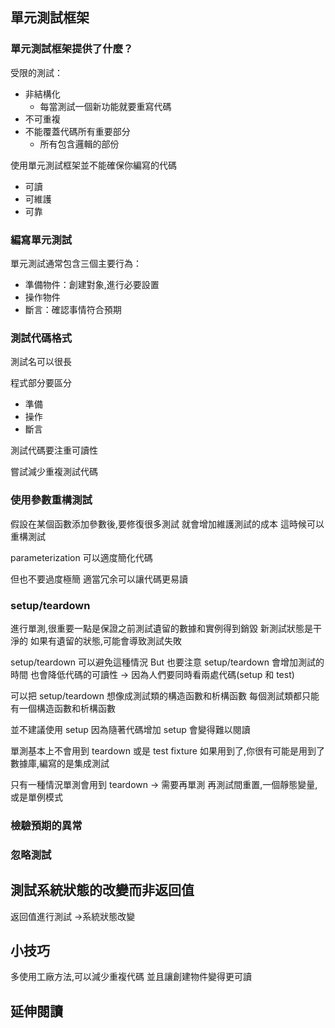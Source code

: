 ## 單元測試框架

### 單元測試框架提供了什麼？

受限的測試：
- 非結構化
  - 每當測試一個新功能就要重寫代碼
- 不可重複
- 不能覆蓋代碼所有重要部分
  - 所有包含邏輯的部份

使用單元測試框架並不能確保你編寫的代碼
- 可讀
- 可維護
- 可靠

### 編寫單元測試
單元測試通常包含三個主要行為：
- 準備物件：創建對象,進行必要設置
- 操作物件
- 斷言：確認事情符合預期

### 測試代碼格式
測試名可以很長

程式部分要區分
- 準備
- 操作
- 斷言

測試代碼要注重可讀性

嘗試減少重複測試代碼

### 使用參數重構測試
假設在某個函數添加參數後,要修復很多測試
就會增加維護測試的成本
這時候可以重構測試

parameterization 可以適度簡化代碼

但也不要過度極簡
適當冗余可以讓代碼更易讀

### setup/teardown
進行單測,很重要一點是保證之前測試遺留的數據和實例得到銷毀
新測試狀態是干淨的
如果有遺留的狀態,可能會導致測試失敗

setup/teardown 可以避免這種情況
But 也要注意
setup/teardown 會增加測試的時間
也會降低代碼的可讀性
-> 因為人們要同時看兩處代碼(setup 和 test)

可以把 setup/teardown 想像成測試類的構造函數和析構函數
每個測試類都只能有一個構造函數和析構函數

並不建議使用 setup
因為隨著代碼增加 setup 會變得難以閱讀

單測基本上不會用到 teardown 或是 test fixture
如果用到了,你很有可能是用到了數據庫,編寫的是集成測試

只有一種情況單測會用到 teardown
-> 需要再單測
再測試間重置,一個靜態變量,或是單例模式

### 檢驗預期的異常

### 忽略測試



###



## 測試系統狀態的改變而非返回值
返回值進行測試
->系統狀態改變

## 小技巧
多使用工廠方法,可以減少重複代碼
並且讓創建物件變得更可讀



## 延伸閱讀

